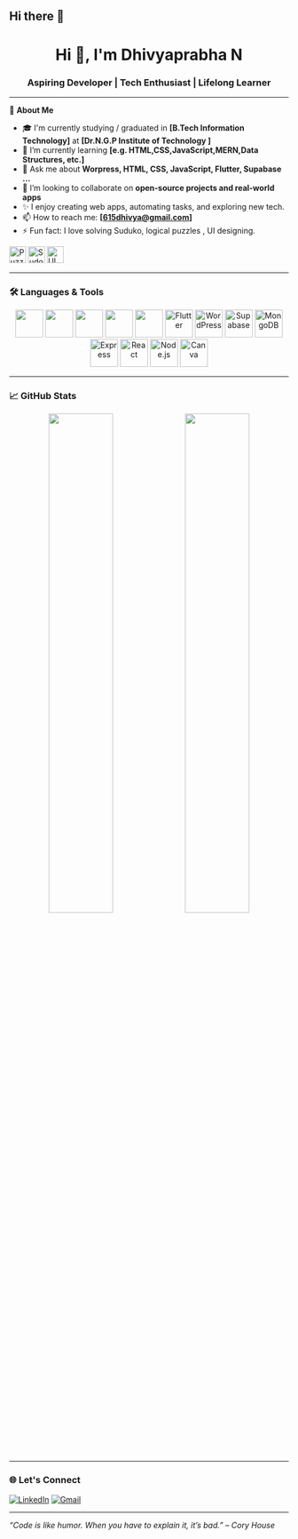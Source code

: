 ## Hi there 👋

<!--
**dhivyaprabhanatarajan/dhivyaprabhanatarajan** is a ✨ _special_ ✨ repository because its `README.md` (this file) appears on your GitHub profile.

Here are some ideas to get you started:

- 🔭 I’m currently working on ...
- 🌱 I’m currently learning ...
- 👯 I’m looking to collaborate on ...
- 🤔 I’m looking for help with ...
- 💬 Ask me about ...
- 📫 How to reach me: ...
- 😄 Pronouns: ...
- ⚡ Fun fact: ...
-->


<h1 align="center">Hi 👋, I'm Dhivyaprabha N</h1>
<h3 align="center">Aspiring Developer | Tech Enthusiast | Lifelong Learner</h3>

---

🌟 **About Me**

- 🎓 I'm currently studying / graduated in **[B.Tech Information Technology]** at **[Dr.N.G.P Institute of Technology ]**
- 🌱 I’m currently learning **[e.g. HTML,CSS,JavaScript,MERN,Data Structures, etc.]**
- 💬 Ask me about **Worpress, HTML, CSS, JavaScript, Flutter, Supabase ...**
- 👯 I’m looking to collaborate on **open-source projects and real-world apps**
- ✨ I enjoy creating web apps, automating tasks, and exploring new tech.
- 📫 How to reach me: **[615dhivya@gmail.com]**  
- ⚡ Fun fact: I love solving Suduko, logical puzzles , UI designing.
<p align="left">
  <img src="https://img.icons8.com/emoji/48/000000/puzzle-piece-emoji.png" width="30" alt="Puzzle"/>
  <img src="https://img.icons8.com/color/48/sudoku.png" width="30" alt="Sudoku"/>
  <img src="https://img.icons8.com/color/48/design.png" width="30" alt="UI Design"/>
</p>

---

### 🛠️ Languages & Tools

<p align="center">
  <img src="https://cdn.jsdelivr.net/gh/devicons/devicon/icons/html5/html5-original.svg" width="50" height="50"/>
  <img src="https://cdn.jsdelivr.net/gh/devicons/devicon/icons/css3/css3-original.svg" width="50" height="50"/>
  <img src="https://cdn.jsdelivr.net/gh/devicons/devicon/icons/javascript/javascript-original.svg" width="50" height="50"/>
  <img src="https://cdn.jsdelivr.net/gh/devicons/devicon/icons/react/react-original.svg" width="50" height="50"/>
  <img src="https://cdn.jsdelivr.net/gh/devicons/devicon/icons/python/python-original.svg" width="50" height="50"/>
  <img src="https://cdn.jsdelivr.net/gh/devicons/devicon/icons/flutter/flutter-original.svg" width="50" height="50" alt="Flutter"/>
  <img src="https://cdn.jsdelivr.net/gh/devicons/devicon/icons/wordpress/wordpress-plain.svg" width="50" height="50" alt="WordPress"/>
  <img src="https://raw.githubusercontent.com/supabase/supabase/master/apps/www/public/img/supabase-logo-icon.png" width="50" height="50" alt="Supabase"/>
  <img src="https://cdn.jsdelivr.net/gh/devicons/devicon/icons/mongodb/mongodb-original.svg" width="50" height="50" alt="MongoDB"/>
  <img src="https://cdn.jsdelivr.net/gh/devicons/devicon/icons/express/express-original.svg" width="50" height="50" alt="Express"/>
  <img src="https://cdn.jsdelivr.net/gh/devicons/devicon/icons/react/react-original.svg" width="50" height="50" alt="React"/>
  <img src="https://cdn.jsdelivr.net/gh/devicons/devicon/icons/nodejs/nodejs-original.svg" width="50" height="50" alt="Node.js"/>
  <img src="https://seeklogo.com/images/C/canva-logo-1D20C07CE6-seeklogo.com.png" width="50" height="50" alt="Canva"/>
</p>


---

### 📈 GitHub Stats

<p align="center">
  <img src="https://github-readme-stats.vercel.app/api?username=YourNewUsername&show_icons=true&theme=tokyonight" width="48%"/>
  <img src="https://github-readme-streak-stats.herokuapp.com/?user=YourNewUsername&theme=tokyonight" width="48%"/>
</p>

---

### 🌐 Let's Connect

[![LinkedIn](https://img.shields.io/badge/-LinkedIn-0077B5?logo=linkedin&logoColor=white)](linkedin.com/in/n-dhivya-prabha-875634263)
[![Gmail](https://img.shields.io/badge/-Gmail-D14836?logo=gmail&logoColor=white)](mailto:615dhivya@gmail.com)


---

*“Code is like humor. When you have to explain it, it’s bad.” – Cory House*
